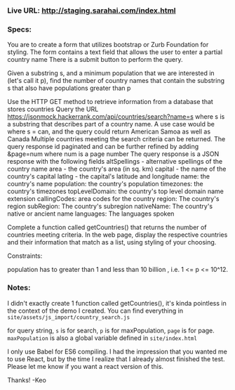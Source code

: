 ### Live URL: http://staging.sarahai.com/index.html

### Specs:

You are to create a form that utilizes bootstrap or Zurb Foundation for styling.
The form contains a text field that allows the user to enter a partial country name
There is a submit button to perform the query.

Given a substring s, and a minimum population that we are interested in (let's call it p), find the number of country names that contain the substring s that also have populations greater than p

Use the HTTP GET method to retrieve information from a database that stores countries
Query the URL https://jsonmock.hackerrank.com/api/countries/search?name=s where s is a substring that describes part of a country name. A use case would be where s = can, and the query could return American Samoa as well as Canada
Multiple countries meeting the search criteria can be returned.
The query response id paginated and can be further refined by adding &page=num where num is a page number
The query response is a JSON response with the following fields
altSpellings - alternative spellings of the country name
area - the country's area (in sq. km)
capital - the name of the country's capital
latlng - the capital's latitude and longitude
name: the country's name
population: the country's population
timezones: the country's timezones
topLevelDomain: the country's top level domain name extension
callingCodes: area codes for the country
region: The country's region
subRegion: The country's subregion
nativeName: The country's native or ancient name
languages: The languages spoken

Complete a function called getCountries() that returns the number of countries meeting criteria.
In the web page, display the respective countries and their information that match as a list, using styling of your choosing.

Constraints:

population has to greater than 1 and less than 10 billion , i.e. 1 <= p <= 10^12.

### Notes:

I didn't exactly create 1 function called getCountries(), it's kinda pointless in the context of the demo I created. 
You can find everything in ```site/assets/js_import/country_search.js```

for query string, ```s``` is for search, ```p``` is for maxPopulation, ```page``` is for page. ```maxPopulation``` is also a global variable defined in ```site/index.html```

I only use Babel for ES6 compiling. I had the impression that you wanted me to use React, but by the time I realize that I already almost finished the test. Please let me know if you want a react version of this.

Thanks!
-Keo